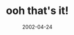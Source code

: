 ---
layout: base.njk
title : 'ooh that&#39;s it!' 
view_title : 'ooh that&#39;s it!' 
year : '2002' 
date : '2002-04-24' 
img_file : '/drawing/oohthatsit2.png' 
html_file : 'oohthatsit2' 
next_html : 'hasitbeen1yearalready2.html' 
year_order : '89' 
permalink : "title/{{html_file}}.html"
---